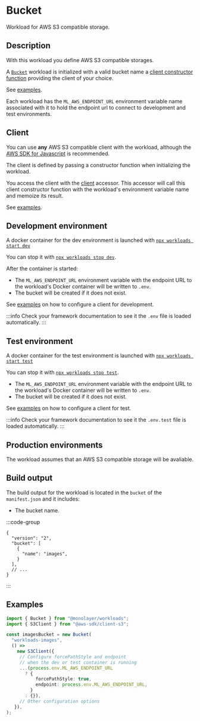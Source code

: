 # Bucket

Workload for AWS S3 compatible storage.

## Description

With this workload you define AWS S3 compatible storages.

A [`Bucket`](./../reference/api/main/classes/Bucket.md) workload is initialized with a valid bucket name a [client constructor function](./../reference/api/main/interfaces/DatabaseOptions.md#properties) providing the client of your choice.

See [examples](#examples).

Each workload has the `ML_AWS_ENDPOINT_URL` environment variable name associated with it to hold the endpoint url to connect to development and test environments.

## Client

You can use **any** AWS S3 compatible client with the workload, although the [AWS SDK for Javascript](https://aws.amazon.com/sdk-for-javascript/) is recommended.

The client is defined by passing a constructor function when initializing the workload.

You access the client with the [client](./../reference/api/main/classes/Bucket.md#client) accessor. This accessor will call this client constructor function with the workload's environment variable name and memoize its result.

See [examples](#examples).

## Development environment

A docker container for the dev environment is launched with [`npx workloads start dev`](./../reference/cli/start-dev.md)

You can stop it with [`npx workloads stop dev`](./../reference/cli/stop-dev.md).

After the container is started:

- The `ML_AWS_ENDPOINT_URL` environment variable with the endpoint URL to the workload's Docker container
will be written to `.env`.
- The bucket will be created if it does not exist.

See [examples](#examples) on how to configure a client for development.

:::info
Check your framework documentation to see it the `.env` file is loaded automatically.
:::

## Test environment

A docker container for the test environment is launched with [`npx workloads start test`](./../reference/cli/start-test.md)

You can stop it with [`npx workloads stop test`](./../reference/cli/stop-test.md).

- The `ML_AWS_ENDPOINT_URL` environment variable with the endpoint URL to the workload's Docker container
will be written to `.env`.
- The bucket will be created if it does not exist.

See [examples](#examples) on how to configure a client for test.

:::info
Check your framework documentation to see it the `.env.test` file is loaded automatically.
:::

## Production environments

The workload assumes that an AWS S3 compatible storage will be avaliable.

## Build output

The build output for the workload is located in the `bucket` of the `manifest.json`
and it includes:

- The bucket name.

:::code-group

```json[Bucket Workload]
{
  "version": "2",
  "bucket": [
    {
      "name": "images",
    }
  ],
  // ...
}
```

:::

## Examples

```ts
import { Bucket } from "@monolayer/workloads";
import { S3Client } from "@aws-sdk/client-s3";

const imagesBucket = new Bucket(
  "workloads-images",
  () =>
    new S3Client({
     // Configure forcePathStyle and endpoint
     // when the dev or test container is running
     ...(process.env.ML_AWS_ENDPOINT_URL
       ? {
           forcePathStyle: true,
           endpoint: process.env.ML_AWS_ENDPOINT_URL,
         }
       : {}),
     // Other configuration options
   }),
);
```

